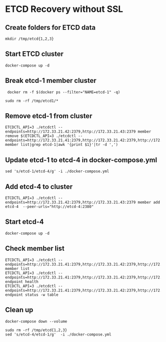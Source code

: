 # ETCD Recovery without SSL

## Create folders for ETCD data
```
mkdir /tmp/etcd{1,2,3}
```

## Start ETCD cluster
```
docker-compose up -d
```

## Break etcd-1 member cluster
```
 docker rm -f $(docker ps --filter="NAME=etcd-1" -q)

sudo rm -rf /tmp/etcd1/*
```

## Remove etcd-1 from cluster
```
ETCDCTL_API=3 ./etcdctl --endpoints=http://172.33.21.42:2379,http://172.33.21.43:2379 member remove $(ETCDCTL_API=3 ./etcdctl --endpoints=http://172.33.21.41:2379,http://172.33.21.42:2379,http://172.33.21.43:2379 member list|grep etcd-1|awk '{print $1}'|tr -d ',')
```
## Update etcd-1 to etcd-4 in docker-compose.yml
```
sed 's/etcd-1/etcd-4/g' -i ./docker-compose.yml 
```

## Add etcd-4 to cluster
```
ETCDCTL_API=3 ./etcdctl --endpoints=http://172.33.21.42:2379,http://172.33.21.43:2379 member add etcd-4  --peer-urls="http://etcd-4:2380"
```

## Start etcd-4
```
docker-compose up -d
```

## Check member list
```
ETCDCTL_API=3 ./etcdctl --endpoints=http://172.33.21.41:2379,http://172.33.21.42:2379,http://172.33.21.43:2379 member list
ETCDCTL_API=3 ./etcdctl --endpoints=http://172.33.21.41:2379,http://172.33.21.42:2379,http://172.33.21.43:2379 endpoint health
ETCDCTL_API=3 ./etcdctl --endpoints=http://172.33.21.41:2379,http://172.33.21.42:2379,http://172.33.21.43:2379 endpoint status -w table

```

## Clean up
```
docker-compose down --volume

sudo rm -rf /tmp/etcd{1,2,3}
sed 's/etcd-4/etcd-1/g'  -i ./docker-compose.yml 
```

